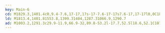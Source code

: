 ```yaml
---
key: Main-6
cd: M1829.3,1401.4c0,9.4-7.6,17-17,17s-17-7.6-17-17s7.6-17,17-17l0,0C1821.7,1384.4,1829.3,1392,1829.3,1401.4z
ld: M1813.4,1401.81553.8,1399.31404,1287.31066.9,1290.7
ad: M1003.2,1291.3c29.9-11.9,66.9-32,89.8-53.2l-17.7,52.5l18.6,52.1C1070.6,1322,1033.3,1302.6,1003.2,1291.3z
---
```


